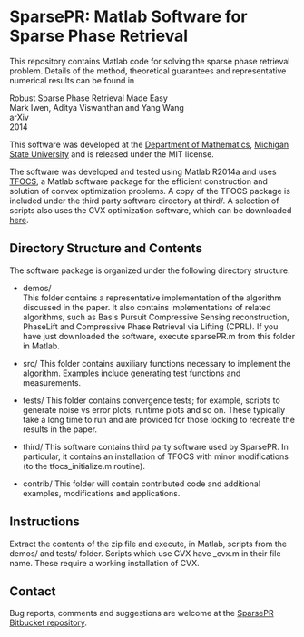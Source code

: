 # SparsePR: Matlab Software for Sparse Phase Retrieval

This repository contains Matlab code for solving the 
sparse phase retrieval problem. Details of the method, 
theoretical guarantees and representative numerical 
results can be found in 

Robust Sparse Phase Retrieval Made Easy   
Mark Iwen, Aditya Viswanthan and Yang Wang    
arXiv    
2014 

This software was developed at the [Department of 
Mathematics][msumath], [Michigan State University][msu] 
and is released under the MIT license. 

The software was developed and tested using Matlab 
R2014a and uses [TFOCS][tfocs], a Matlab software 
package for the efficient construction and solution of 
convex optimization problems. A copy of the TFOCS 
package is included under the third party software 
directory at third/. A selection of scripts also uses 
the CVX optimization software, which can be downloaded 
[here][cvx].


## Directory Structure and Contents

The software package is organized under the following 
directory structure:

 - demos/    
   This folder contains a representative implementation 
   of the algorithm discussed in the paper. It also 
   contains implementations of related algorithms, such 
   as Basis Pursuit Compressive Sensing reconstruction, 
   PhaseLift and Compressive Phase Retrieval via Lifting
   (CPRL). If you have just downloaded the software, 
   execute sparsePR.m from this folder in Matlab.

 - src/
   This folder contains auxiliary functions necessary to 
   implement the algorithm. Examples include generating 
   test functions and measurements. 

 - tests/
   This folder contains convergence tests; for example, 
   scripts to generate noise vs error plots, runtime 
   plots and so on. These typically take a long time to 
   run and are provided for those looking to recreate 
   the results in the paper.

 - third/
   This software contains third party software used by 
   SparsePR. In particular, it contains an installation 
   of TFOCS with minor modifications (to the 
   tfocs_initialize.m routine). 

 - contrib/
   This folder will contain contributed code and 
   additional examples, modifications and applications.


## Instructions

Extract the contents of the zip file and execute, in 
Matlab, scripts from the demos/ and tests/ folder. 
Scripts which use CVX have _cvx.m in their file name. 
These require a working installation of CVX.


## Contact

Bug reports, comments and suggestions are welcome 
at the [SparsePR Bitbucket repository][bitbucket].


[msu]: http://www.msu.edu/
[msumath]: http://math.msu.edu/
[tfocs]: http://cvxr.com/tfocs/
[cvx]: http://cvxr.com/cvx/
[mark]: http://www.math.msu.edu/~markiwen/
[yang]: http://www.math.msu.edu/~ywang/
[bitbucket]: https://bitbucket.org/charms/sparsepr/
